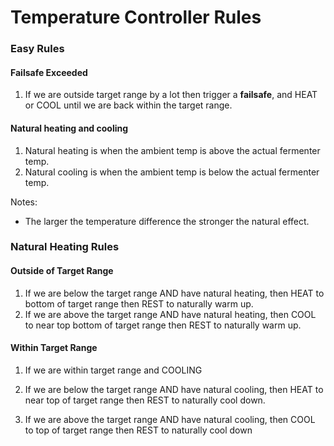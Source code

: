 # Temperature Controller Rules #  
### Easy Rules ###  
#### Failsafe Exceeded ####
1. If we are outside target range by a lot then trigger a **failsafe**, and HEAT or COOL until we are back within the target range.  

#### Natural heating and cooling ####
1. Natural heating is when the ambient temp is above the actual fermenter temp.
2. Natural cooling is when the ambient temp is below the actual fermenter temp.  

Notes:
* The larger the temperature difference the stronger the natural effect.  

### Natural Heating Rules ###
#### Outside of Target Range ####  
1. If we are below the target range AND have natural heating, then HEAT to bottom of target range then REST to naturally warm up.  
1. If we are above the target range AND have natural heating, then COOL to near top bottom of target range then REST to naturally warm up.

#### Within Target Range ####
1. If we are within target range and COOLING


2. If we are below the target range AND have natural cooling, then HEAT to near top of target range then REST to naturally cool down.
4. If we are above the target range AND have natural cooling, then COOL to top of target range then REST to naturally cool down


